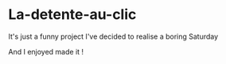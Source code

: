 <h1>La-detente-au-clic</h1>

<p> It's just a funny project I've decided to realise a boring Saturday </p>
<p> And I enjoyed made it ! </p>
